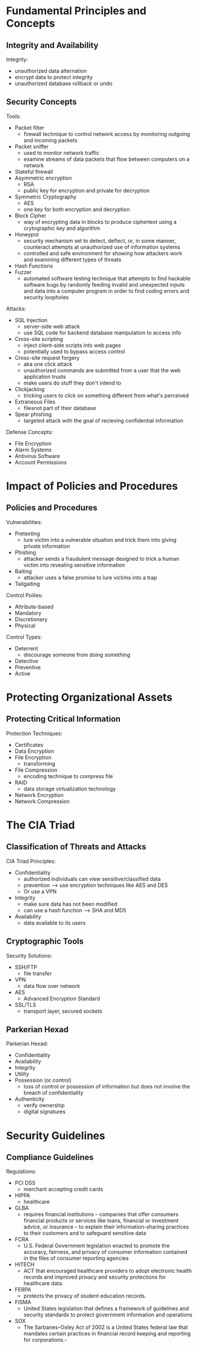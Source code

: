 # Fundamental Principles and Concepts

## Integrity and Availability
Integrity:
- unauthorized data alternation
- encrypt data to protect integrity
- unauthorized database rollback or undo

## Security Concepts
Tools:
- Packet filter
  - firewall technique to control network access by monitoring outgoing and incoming packets 
- Packet sniffer
  - used to monitor network traffic
  - examine streams of data packets that flow between computers on a network  
- Stateful firewall
- Asymmetric encryption
  - RSA 
  - public key for encryption and private for decryption 
- Symmetric Cryptography
  - AES 
  - one key for both encryption and decryption
- Block Cipher
  - way of encrypting data in blocks to produce ciphertext using a crytographic key and algorithm 
- Honeypot
  - security mechanism set to detect, deflect, or, in some manner, counteract attempts at unauthorized use of information systems
  -  controlled and safe environment for showing how attackers work and examining different types of threats
- Hash Functions
- Fuzzer
  - automated software testing technique that attempts to find hackable software bugs by randomly feeding invalid and unexpected inputs and data into a computer program in order to find coding errors and security loopholes 

Attacks:
- SQL Injection 
  - server-side web attack 
  - use SQL code for backend database manipulation to access info 
- Cross-site scripting
  - inject client-side scripts into web pages 
  - potentially used to bypass access control 
- Cross-site request forgery
  - aka one click attack
  - unauthorized commands are submitted from a user that the web application trusts
  - make users do stuff they don't intend to 
- Clickjacking
  - tricking users to click on something different from what's perceived 
- Extraneous Files
  - filesnot part of their database 
- Spear phishing
  - targeted attack with the goal of recieving confidential information 

Defense Concepts:
- File Encryption
- Alarm Systems
- Antivirus Software
- Account Permissions

# Impact of Policies and Procedures
## Policies and Procedures

Vulnerabilities:
- Pretexting
  - lure victim into a vulnerable situation and trick them into giving private information 
- Phishing
  - attacker sends a fraudulent message designed to trick a human victim into revealing sensitive information 
- Baiting
  - attacker uses a false promise to lure victims into a trap 
- Tailgaiting

Control Poilies:
- Attribute-based
- Mandatory
- Discretionary
- Physical

Control Types:
- Deterrent
  - discourage someone from doing something 
- Detective
- Preventive
- Active

# Protecting Organizational Assets
## Protecting Critical Information

Protection Techniques:
- Certificates
- Data Encryption
- File Encryption
  - transforming  
- File Compression
  - encoding technique to compress file 
- RAID
  - data storage virtualization technology 
- Network Encryption
- Network Compression

# The CIA Triad

## Classification of Threats and Attacks

CIA Triad Principles:
- Confidentiality
  - authorized individuals can view sensitive/classified data
  - prevention --> use encryption techniques like AES and DES
  - Or use a VPN 
- Integrity
  - make sure data has not been modified
  - can use a hash function --> SHA and MD5
- Availability
  - data available to its users 

## Cryptographic Tools

Security Solutions:
- SSH/FTP
  - file transfer   
- VPN
  - data flow over network 
- AES
  - Advanced Encryption Standard 
- SSL/TLS
  - transport layer, secured sockets 

## Parkerian Hexad

Parkerian Hexad:
- Confidentiality
- Availability
- Integrity
- Utility
- Possession (or control)
  -  loss of control or possession of information but does not involve the breach of confidentiality
- Authenticity
  - verify ownership
  - digital signatures  

# Security Guidelines
## Compliance Guidelines

Regulations:
- PCI DSS
  - merchant accepting credit cards 
- HIPPA
  - healthcare 
- GLBA
  - requires financial institutions – companies that offer consumers financial products or services like loans, financial or investment advice, or insurance – to explain their information-sharing practices to their customers and to safeguard sensitive data  
- FCRA
  - U.S. Federal Government legislation enacted to promote the accuracy, fairness, and privacy of consumer information contained in the files of consumer reporting agencies 
- HITECH
  - ACT that encouraged healthcare providers to adopt electronic health records and improved privacy and security protections for healthcare data. 
- FERPA
  - protects the privacy of student education records.  
- FISMA
  - United States legislation that defines a framework of guidelines and security standards to protect government information and operations 
- SOX
  - The Sarbanes–Oxley Act of 2002 is a United States federal law that mandates certain practices in financial record keeping and reporting for corporations.- 









